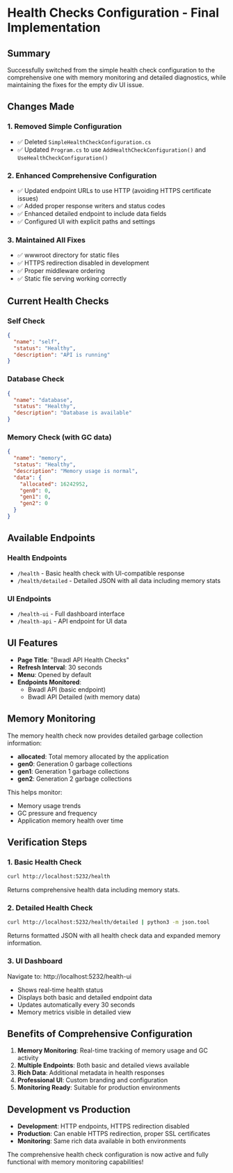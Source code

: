 # Health Checks Configuration - Final Implementation

## Summary
Successfully switched from the simple health check configuration to the comprehensive one with memory monitoring and detailed diagnostics, while maintaining the fixes for the empty div UI issue.

## Changes Made

### 1. Removed Simple Configuration
- ✅ Deleted `SimpleHealthCheckConfiguration.cs` 
- ✅ Updated `Program.cs` to use `AddHealthCheckConfiguration()` and `UseHealthCheckConfiguration()`

### 2. Enhanced Comprehensive Configuration
- ✅ Updated endpoint URLs to use HTTP (avoiding HTTPS certificate issues)
- ✅ Added proper response writers and status codes
- ✅ Enhanced detailed endpoint to include data fields
- ✅ Configured UI with explicit paths and settings

### 3. Maintained All Fixes
- ✅ wwwroot directory for static files
- ✅ HTTPS redirection disabled in development  
- ✅ Proper middleware ordering
- ✅ Static file serving working correctly

## Current Health Checks

### Self Check
```json
{
  "name": "self",
  "status": "Healthy", 
  "description": "API is running"
}
```

### Database Check
```json
{
  "name": "database",
  "status": "Healthy",
  "description": "Database is available"
}
```

### Memory Check (with GC data)
```json
{
  "name": "memory",
  "status": "Healthy",
  "description": "Memory usage is normal",
  "data": {
    "allocated": 16242952,
    "gen0": 0,
    "gen1": 0, 
    "gen2": 0
  }
}
```

## Available Endpoints

### Health Endpoints
- `/health` - Basic health check with UI-compatible response
- `/health/detailed` - Detailed JSON with all data including memory stats

### UI Endpoints  
- `/health-ui` - Full dashboard interface
- `/health-api` - API endpoint for UI data

## UI Features
- **Page Title**: "Bwadl API Health Checks"
- **Refresh Interval**: 30 seconds
- **Menu**: Opened by default
- **Endpoints Monitored**: 
  - Bwadl API (basic endpoint)
  - Bwadl API Detailed (with memory data)

## Memory Monitoring
The memory health check now provides detailed garbage collection information:
- **allocated**: Total memory allocated by the application
- **gen0**: Generation 0 garbage collections
- **gen1**: Generation 1 garbage collections  
- **gen2**: Generation 2 garbage collections

This helps monitor:
- Memory usage trends
- GC pressure and frequency
- Application memory health over time

## Verification Steps

### 1. Basic Health Check
```bash
curl http://localhost:5232/health
```
Returns comprehensive health data including memory stats.

### 2. Detailed Health Check  
```bash
curl http://localhost:5232/health/detailed | python3 -m json.tool
```
Returns formatted JSON with all health check data and expanded memory information.

### 3. UI Dashboard
Navigate to: http://localhost:5232/health-ui
- Shows real-time health status
- Displays both basic and detailed endpoint data
- Updates automatically every 30 seconds
- Memory metrics visible in detailed view

## Benefits of Comprehensive Configuration

1. **Memory Monitoring**: Real-time tracking of memory usage and GC activity
2. **Multiple Endpoints**: Both basic and detailed views available
3. **Rich Data**: Additional metadata in health responses
4. **Professional UI**: Custom branding and configuration
5. **Monitoring Ready**: Suitable for production environments

## Development vs Production
- **Development**: HTTP endpoints, HTTPS redirection disabled
- **Production**: Can enable HTTPS redirection, proper SSL certificates
- **Monitoring**: Same rich data available in both environments

The comprehensive health check configuration is now active and fully functional with memory monitoring capabilities!
